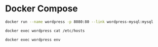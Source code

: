 # Docker Compose

```sh
docker run --name wordpress -p 8080:80 --link wordpress-mysql:mysql

docker exec wordpress cat /etc/hosts

docker exec wordpress env
```
